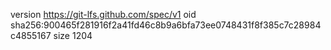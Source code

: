 version https://git-lfs.github.com/spec/v1
oid sha256:900465f281916f2a41fd46c8b9a6bfa73ee0748431f8f385c7c28984c4855167
size 1204
